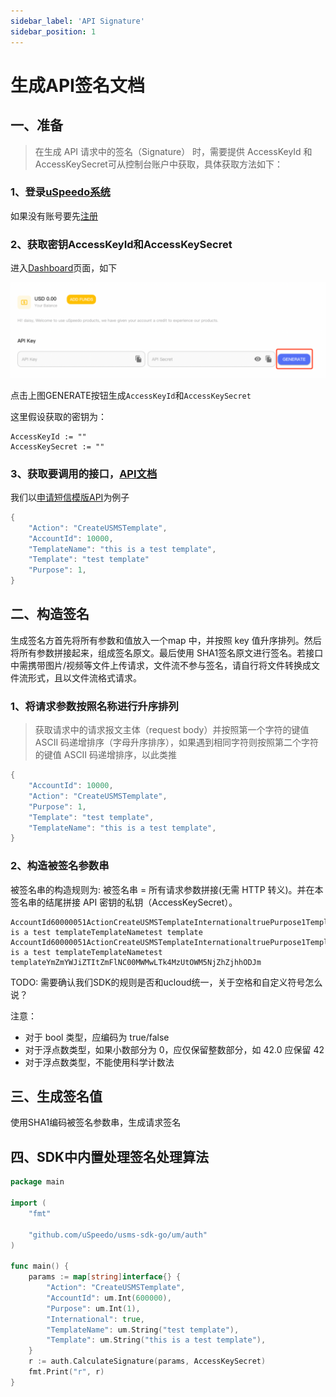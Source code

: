 ```yaml
---
sidebar_label: 'API Signature'
sidebar_position: 1
---
```


# 生成API签名文档

## 一、准备

> 在生成 API 请求中的签名（Signature） 时，需要提供 AccessKeyId 和 AccessKeySecret可从控制台账户中获取，具体获取方法如下：

### 1、登录[uSpeedo系统](https://console.uspeedo.com)

如果没有账号要先[注册](https://console.uspeedo.com/signin)

### 2、获取密钥AccessKeyId和AccessKeySecret

进入[Dashboard](https://console.uspeedo.com)页面，如下

![Key](/img/sdk/key.png)

点击上图GENERATE按钮生成`AccessKeyId`和`AccessKeySecret`

这里假设获取的密钥为：

```golang
AccessKeyId := ""
AccessKeySecret := ""
```

### 3、获取要调用的接口，[API文档](http://baidu.com)

我们以[申请短信模版API](http://uspeedo.page.ucloudadmin.com/api-doc/USMS/%E6%8E%A7%E5%88%B6%E5%8F%B0API/CreateUSMSTemplate.html)为例子

```go
{
    "Action": "CreateUSMSTemplate",
    "AccountId": 10000,
    "TemplateName": "this is a test template",
    "Template": "test template"
    "Purpose": 1,
}
```

## 二、构造签名

生成签名方首先将所有参数和值放入一个map 中，并按照 key 值升序排列。然后将所有参数拼接起来，组成签名原文。最后使用 SHA1签名原文进行签名。若接口中需携带图片/视频等文件上传请求，文件流不参与签名，请自行将文件转换成文件流形式，且以文件流格式请求。

### 1、将请求参数按照名称进行升序排列

> 获取请求中的请求报文主体（request body）并按照第一个字符的键值 ASCII 码递增排序（字母升序排序），如果遇到相同字符则按照第二个字符的键值 ASCII 码递增排序，以此类推

```go
{
    "AccountId": 10000,
    "Action": "CreateUSMSTemplate",
    "Purpose": 1,
    "Template": "test template",
    "TemplateName": "this is a test template",
}
```

### 2、构造被签名参数串

被签名串的构造规则为: 被签名串 = 所有请求参数拼接(无需 HTTP 转义)。并在本签名串的结尾拼接 API 密钥的私钥（AccessKeySecret）。

```
AccountId60000051ActionCreateUSMSTemplateInternationaltruePurpose1Templatethis is a test templateTemplateNametest template AccountId60000051ActionCreateUSMSTemplateInternationaltruePurpose1Templatethis is a test templateTemplateNametest templateYmZmYWJiZTItZmFlNC00MWMwLTk4MzUtOWM5NjZhZjhhODJm
```

TODO: 需要确认我们SDK的规则是否和ucloud统一，关于空格和自定义符号怎么说？

注意：

- 对于 bool 类型，应编码为 true/false
- 对于浮点数类型，如果小数部分为 0，应仅保留整数部分，如 42.0 应保留 42
- 对于浮点数类型，不能使用科学计数法

## 三、生成签名值

使用SHA1编码被签名参数串，生成请求签名

## 四、SDK中内置处理签名处理算法

```go
package main

import (
	"fmt"

	"github.com/uSpeedo/usms-sdk-go/um/auth"
)

func main() {
	params := map[string]interface{} {
		"Action": "CreateUSMSTemplate",
		"AccountId": um.Int(600000),
		"Purpose": um.Int(1),
		"International": true,
		"TemplateName": um.String("test template"),
		"Template": um.String("this is a test template"),
	}
	r := auth.CalculateSignature(params, AccessKeySecret)
	fmt.Print("r", r)
}
```